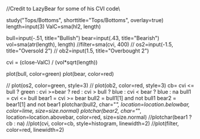 //Credit to LazyBear for some of his CVI code\\

study("Tops/Bottoms", shorttitle="Tops/Bottoms", overlay=true)
length=input(3)
ValC=sma(hl2, length)

bull=input(-.51, title="Bullish")
bear=input(.43, title="Bearish")
vol=sma(atr(length), length)
//filter=sma(cvi, 400)
// os2=input(-1.5, title="Oversold 2")
// ob2=input(1.5, title="Overbought 2")


cvi = (close-ValC) / (vol*sqrt(length))

plot(bull, color=green)
plot(bear, color=red)

// plot(os2, color=green, style=3)
// plot(ob2, color=red, style=3)
cb= cvi <= bull ? green : cvi >=bear ? red : cvi > bull ? blue : cvi < bear ? blue : na
bull1 = cvi <= bull
bear1 = cvi >= bear
bull2 = bull1[1] and not bull1
bear2 = bear1[1] and not bear1
plotchar(bull2, char="*", location=location.belowbar, color=lime, size=size.normal)
plotchar(bear2, char="*",  location=location.abovebar, color=red, size=size.normal)
//plotchar(bear1 ? cb : na)
//plot(cvi, color=cb, style=histogram, linewidth=2)
//plot(filter, color=red, linewidth=2)
